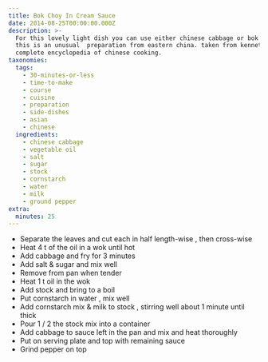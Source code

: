 ```yaml
---
title: Bok Choy In Cream Sauce
date: 2014-08-25T00:00:00.000Z
description: >-
  For this lovely light dish you can use either chinese cabbage or bok choi.
  this is an unusual  preparation from eastern china. taken from kenneth lao's
  complete encyclopedia of chinese cooking.
taxonomies:
  tags:
    - 30-minutes-or-less
    - time-to-make
    - course
    - cuisine
    - preparation
    - side-dishes
    - asian
    - chinese
  ingredients:
    - chinese cabbage
    - vegetable oil
    - salt
    - sugar
    - stock
    - cornstarch
    - water
    - milk
    - ground pepper
extra:
  minutes: 25
---
```

 - Separate the leaves and cut each in half length-wise , then cross-wise
 - Heat 4 t of the oil in a wok until hot
 - Add cabbage and fry for 3 minutes
 - Add salt & sugar and mix well
 - Remove from pan when tender
 - Heat 1 t oil in the wok
 - Add stock and bring to a boil
 - Put cornstarch in water , mix well
 - Add cornstarch mix & milk to stock , stirring well about 1 minute until thick
 - Pour 1 / 2 the stock mix into a container
 - Add cabbage to sauce left in the pan and mix and heat thoroughly
 - Put on serving plate and top with remaining sauce
 - Grind pepper on top
